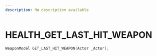 ```yaml
---
description: No description available 
---
```


# HEALTH\_GET_LAST_HIT_WEAPON

```cpp
WeaponModel GET_LAST_HIT_WEAPON(Actor _Actor);
```